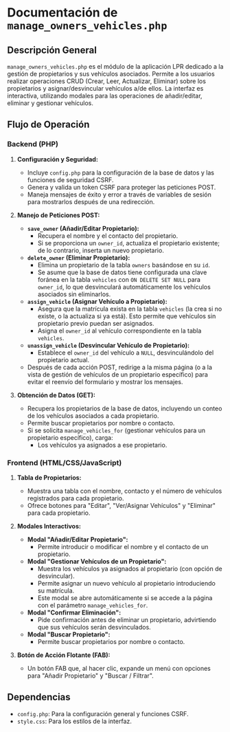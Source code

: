 # Documentación de `manage_owners_vehicles.php`

## Descripción General

`manage_owners_vehicles.php` es el módulo de la aplicación LPR dedicado a la gestión de propietarios y sus vehículos asociados. Permite a los usuarios realizar operaciones CRUD (Crear, Leer, Actualizar, Eliminar) sobre los propietarios y asignar/desvincular vehículos a/de ellos. La interfaz es interactiva, utilizando modales para las operaciones de añadir/editar, eliminar y gestionar vehículos.

## Flujo de Operación

### Backend (PHP)

1.  **Configuración y Seguridad:**
    *   Incluye `config.php` para la configuración de la base de datos y las funciones de seguridad CSRF.
    *   Genera y valida un token CSRF para proteger las peticiones POST.
    *   Maneja mensajes de éxito y error a través de variables de sesión para mostrarlos después de una redirección.

2.  **Manejo de Peticiones POST:**
    *   **`save_owner` (Añadir/Editar Propietario):**
        *   Recupera el nombre y el contacto del propietario.
        *   Si se proporciona un `owner_id`, actualiza el propietario existente; de lo contrario, inserta un nuevo propietario.
    *   **`delete_owner` (Eliminar Propietario):**
        *   Elimina un propietario de la tabla `owners` basándose en su `id`.
        *   Se asume que la base de datos tiene configurada una clave foránea en la tabla `vehicles` con `ON DELETE SET NULL` para `owner_id`, lo que desvinculará automáticamente los vehículos asociados sin eliminarlos.
    *   **`assign_vehicle` (Asignar Vehículo a Propietario):**
        *   Asegura que la matrícula exista en la tabla `vehicles` (la crea si no existe, o la actualiza si ya está). Esto permite que vehículos sin propietario previo puedan ser asignados.
        *   Asigna el `owner_id` al vehículo correspondiente en la tabla `vehicles`.
    *   **`unassign_vehicle` (Desvincular Vehículo de Propietario):**
        *   Establece el `owner_id` del vehículo a `NULL`, desvinculándolo del propietario actual.
    *   Después de cada acción POST, redirige a la misma página (o a la vista de gestión de vehículos de un propietario específico) para evitar el reenvío del formulario y mostrar los mensajes.

3.  **Obtención de Datos (GET):**
    *   Recupera los propietarios de la base de datos, incluyendo un conteo de los vehículos asociados a cada propietario.
    *   Permite buscar propietarios por nombre o contacto.
    *   Si se solicita `manage_vehicles_for` (gestionar vehículos para un propietario específico), carga:
        *   Los vehículos ya asignados a ese propietario.

### Frontend (HTML/CSS/JavaScript)

1.  **Tabla de Propietarios:**
    *   Muestra una tabla con el nombre, contacto y el número de vehículos registrados para cada propietario.
    *   Ofrece botones para "Editar", "Ver/Asignar Vehículos" y "Eliminar" para cada propietario.

2.  **Modales Interactivos:**
    *   **Modal "Añadir/Editar Propietario":**
        *   Permite introducir o modificar el nombre y el contacto de un propietario.
    *   **Modal "Gestionar Vehículos de un Propietario":**
        *   Muestra los vehículos ya asignados al propietario (con opción de desvincular).
        *   Permite asignar un nuevo vehículo al propietario introduciendo su matrícula.
        *   Este modal se abre automáticamente si se accede a la página con el parámetro `manage_vehicles_for`.
    *   **Modal "Confirmar Eliminación":**
        *   Pide confirmación antes de eliminar un propietario, advirtiendo que sus vehículos serán desvinculados.
    *   **Modal "Buscar Propietario":**
        *   Permite buscar propietarios por nombre o contacto.

3.  **Botón de Acción Flotante (FAB):**
    *   Un botón FAB que, al hacer clic, expande un menú con opciones para "Añadir Propietario" y "Buscar / Filtrar".

## Dependencias

*   `config.php`: Para la configuración general y funciones CSRF.
*   `style.css`: Para los estilos de la interfaz.